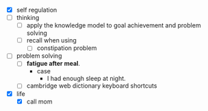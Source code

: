 - [x] self regulation
- [ ] thinking
    - [ ] apply the knowledge model to goal achievement and problem solving
    - [ ] recall when using
        - [ ] constipation problem
- [ ] problem solving
    - [ ] **fatigue after meal**.
        - case
            - I had enough sleep at night.
    - [ ] cambridge web dictionary keyboard shortcuts
- [x] life
    - [x] call mom